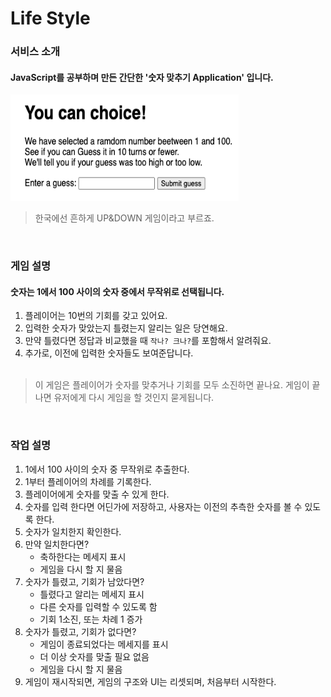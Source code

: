 #  Life Style

### 서비스 소개
#### JavaScript를 공부하며 만든 간단한 '숫자 맞추기 Application' 입니다.

<img src="./image/service.png" width=365 height=170><br>
> 한국에선 흔하게 UP&DOWN 게임이라고 부르죠.

<br>

### 게임 설명
#### 숫자는 1에서 100 사이의 숫자 중에서 무작위로 선택됩니다.
1. 플레이어는 10번의 기회를 갖고 있어요.
2. 입력한 숫자가 맞았는지 틀렸는지 알리는 일은 당연해요.
3. 만약 틀렸다면 정답과 비교했을 때 `작나? 크나?`를 포함해서 알려줘요.
4. 추가로, 이전에 입력한 숫자들도 보여준답니다.
<br><br>
> 이 게임은 플레이어가 숫자를 맞추거나 기회를 모두 소진하면 끝나요. 게임이 끝나면 유저에게 다시 게임을 할 것인지 묻게됩니다.

<br>

### 작업 설명
1. 1에서 100 사이의 숫자 중 무작위로 추출한다.
2. 1부터 플레이어의 차례를 기록한다.
3. 플레이어에게 숫자를 맞출 수 있게 한다.
4. 숫자를 입력 한다면 어딘가에 저장하고, 사용자는 이전의 추측한 숫자를 볼 수 있도록 한다.
5. 숫자가 일치한지 확인한다.
6. 만약 일치한다면?
    - 축하한다는 메세지 표시
    - 게임을 다시 할 지 물음
7. 숫자가 틀렸고, 기회가 남았다면?
    - 틀렸다고 알리는 메세지 표시
    - 다른 숫자를 입력할 수 있도록 함
    - 기회 1소진, 또는 차례 1 증가
8. 숫자가 틀렸고, 기회가 없다면?
    - 게임이 종료되었다는 메세지를 표시
    - 더 이상 숫자를 맞출 필요 없음
    - 게임을 다시 할 지 물음
9. 게임이 재시작되면, 게임의 구조와 UI는 리셋되며, 처음부터 시작한다.